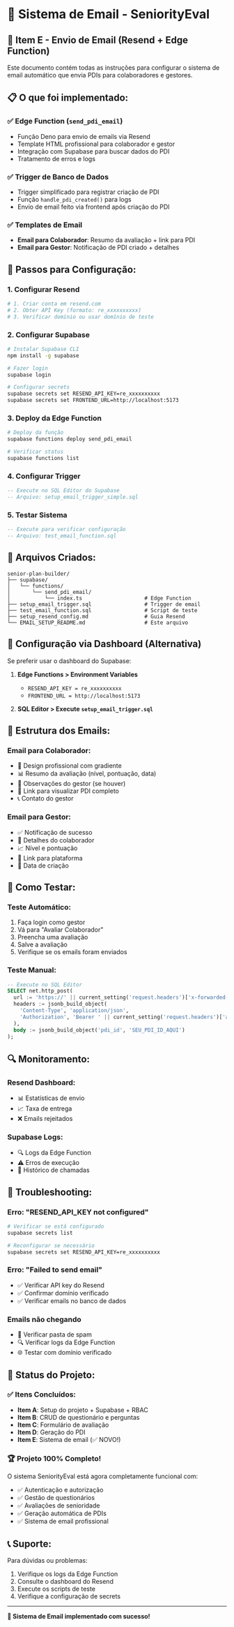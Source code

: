 # 📧 Sistema de Email - SeniorityEval

## 🎯 **Item E - Envio de Email (Resend + Edge Function)**

Este documento contém todas as instruções para configurar o sistema de email automático que envia PDIs para colaboradores e gestores.

## 📋 **O que foi implementado:**

### ✅ **Edge Function (`send_pdi_email`)**
- Função Deno para envio de emails via Resend
- Template HTML profissional para colaborador e gestor
- Integração com Supabase para buscar dados do PDI
- Tratamento de erros e logs

### ✅ **Trigger de Banco de Dados**
- Trigger simplificado para registrar criação de PDI
- Função `handle_pdi_created()` para logs
- Envio de email feito via frontend após criação do PDI

### ✅ **Templates de Email**
- **Email para Colaborador**: Resumo da avaliação + link para PDI
- **Email para Gestor**: Notificação de PDI criado + detalhes

## 🚀 **Passos para Configuração:**

### **1. Configurar Resend**
```bash
# 1. Criar conta em resend.com
# 2. Obter API Key (formato: re_xxxxxxxxxx)
# 3. Verificar domínio ou usar domínio de teste
```

### **2. Configurar Supabase**
```bash
# Instalar Supabase CLI
npm install -g supabase

# Fazer login
supabase login

# Configurar secrets
supabase secrets set RESEND_API_KEY=re_xxxxxxxxxx
supabase secrets set FRONTEND_URL=http://localhost:5173
```

### **3. Deploy da Edge Function**
```bash
# Deploy da função
supabase functions deploy send_pdi_email

# Verificar status
supabase functions list
```

### **4. Configurar Trigger**
```sql
-- Execute no SQL Editor do Supabase
-- Arquivo: setup_email_trigger_simple.sql
```

### **5. Testar Sistema**
```sql
-- Execute para verificar configuração
-- Arquivo: test_email_function.sql
```

## 📁 **Arquivos Criados:**

```
senior-plan-builder/
├── supabase/
│   └── functions/
│       └── send_pdi_email/
│           └── index.ts                    # Edge Function
├── setup_email_trigger.sql                 # Trigger de email
├── test_email_function.sql                 # Script de teste
├── setup_resend_config.md                  # Guia Resend
└── EMAIL_SETUP_README.md                   # Este arquivo
```

## 🔧 **Configuração via Dashboard (Alternativa)**

Se preferir usar o dashboard do Supabase:

1. **Edge Functions > Environment Variables**
   - `RESEND_API_KEY = re_xxxxxxxxxx`
   - `FRONTEND_URL = http://localhost:5173`

2. **SQL Editor > Execute `setup_email_trigger.sql`**

## 📧 **Estrutura dos Emails:**

### **Email para Colaborador:**
- 🎨 Design profissional com gradiente
- 📊 Resumo da avaliação (nível, pontuação, data)
- 📝 Observações do gestor (se houver)
- 🔗 Link para visualizar PDI completo
- 📞 Contato do gestor

### **Email para Gestor:**
- ✅ Notificação de sucesso
- 👤 Detalhes do colaborador
- 📈 Nível e pontuação
- 🔗 Link para plataforma
- 📅 Data de criação

## 🧪 **Como Testar:**

### **Teste Automático:**
1. Faça login como gestor
2. Vá para "Avaliar Colaborador"
3. Preencha uma avaliação
4. Salve a avaliação
5. Verifique se os emails foram enviados

### **Teste Manual:**
```sql
-- Execute no SQL Editor
SELECT net.http_post(
  url := 'https://' || current_setting('request.headers')['x-forwarded-host'] || '/functions/v1/send_pdi_email',
  headers := jsonb_build_object(
    'Content-Type', 'application/json',
    'Authorization', 'Bearer ' || current_setting('request.headers')['authorization']
  ),
  body := jsonb_build_object('pdi_id', 'SEU_PDI_ID_AQUI')
);
```

## 🔍 **Monitoramento:**

### **Resend Dashboard:**
- 📊 Estatísticas de envio
- 📈 Taxa de entrega
- ❌ Emails rejeitados

### **Supabase Logs:**
- 🔍 Logs da Edge Function
- ⚠️ Erros de execução
- 📝 Histórico de chamadas

## 🚨 **Troubleshooting:**

### **Erro: "RESEND_API_KEY not configured"**
```bash
# Verificar se está configurado
supabase secrets list

# Reconfigurar se necessário
supabase secrets set RESEND_API_KEY=re_xxxxxxxxxx
```

### **Erro: "Failed to send email"**
- ✅ Verificar API key do Resend
- ✅ Confirmar domínio verificado
- ✅ Verificar emails no banco de dados

### **Emails não chegando**
- 📧 Verificar pasta de spam
- 🔍 Verificar logs da Edge Function
- 🌐 Testar com domínio verificado

## 🎉 **Status do Projeto:**

### ✅ **Itens Concluídos:**
- **Item A**: Setup do projeto + Supabase + RBAC
- **Item B**: CRUD de questionário e perguntas
- **Item C**: Formulário de avaliação
- **Item D**: Geração do PDI
- **Item E**: Sistema de email (✅ NOVO!)

### 🏆 **Projeto 100% Completo!**

O sistema SeniorityEval está agora completamente funcional com:
- ✅ Autenticação e autorização
- ✅ Gestão de questionários
- ✅ Avaliações de senioridade
- ✅ Geração automática de PDIs
- ✅ Sistema de email profissional

## 📞 **Suporte:**

Para dúvidas ou problemas:
1. Verifique os logs da Edge Function
2. Consulte o dashboard do Resend
3. Execute os scripts de teste
4. Verifique a configuração de secrets

---

**🎯 Sistema de Email implementado com sucesso!**
